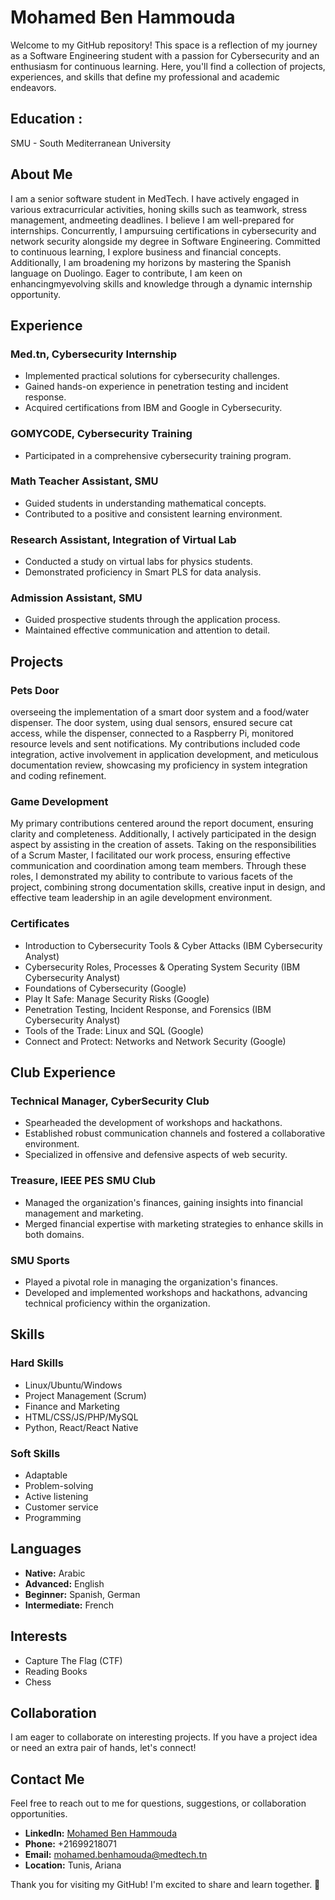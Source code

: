 # Mohamed Ben Hammouda

Welcome to my GitHub repository! This space is a reflection of my journey as a Software Engineering student with a passion for Cybersecurity and an enthusiasm for continuous learning. Here, you'll find a collection of projects, experiences, and skills that define my professional and academic endeavors.

## Education :
 SMU - South Mediterranean University

## About Me

I am a senior software student in MedTech. I have actively engaged in various extracurricular activities, honing skills such as teamwork, stress management, andmeeting deadlines. I believe I am well-prepared for internships. Concurrently, I ampursuing certifications in cybersecurity and network security alongside my degree in Software Engineering. Committed to continuous learning, I explore business and financial concepts. Additionally, I am broadening my horizons by mastering the Spanish language on Duolingo. Eager to contribute, I am keen on enhancingmyevolving skills and knowledge through a dynamic internship opportunity.


## Experience

### Med.tn, Cybersecurity Internship
- Implemented practical solutions for cybersecurity challenges.
- Gained hands-on experience in penetration testing and incident response.
- Acquired certifications from IBM and Google in Cybersecurity.

### GOMYCODE, Cybersecurity Training
- Participated in a comprehensive cybersecurity training program.

### Math Teacher Assistant, SMU
- Guided students in understanding mathematical concepts.
- Contributed to a positive and consistent learning environment.

### Research Assistant, Integration of Virtual Lab
- Conducted a study on virtual labs for physics students.
- Demonstrated proficiency in Smart PLS for data analysis.

### Admission Assistant, SMU
- Guided prospective students through the application process.
- Maintained effective communication and attention to detail.

## Projects

### Pets Door 
overseeing the implementation of a smart door system and a food/water dispenser. The door system, using dual sensors, ensured secure cat access, while the dispenser, connected to a Raspberry Pi, monitored resource levels and sent notifications. My contributions included code integration, active involvement in application development, and meticulous documentation review, showcasing my proficiency in system integration and coding refinement.

### Game Development
My primary contributions centered around the report document, ensuring clarity and completeness. Additionally, I actively participated in the design aspect by assisting in the creation of assets. Taking on the responsibilities of a Scrum Master, I facilitated our work process, ensuring effective communication and coordination among team members. Through these roles, I demonstrated my ability to contribute to various facets of the project, combining strong documentation skills, creative input in design, and effective team leadership in an agile development environment.
### Certificates
- Introduction to Cybersecurity Tools & Cyber Attacks (IBM Cybersecurity Analyst)
- Cybersecurity Roles, Processes & Operating System Security (IBM Cybersecurity Analyst)
- Foundations of Cybersecurity (Google)
- Play It Safe: Manage Security Risks (Google)
- Penetration Testing, Incident Response, and Forensics (IBM Cybersecurity Analyst)
- Tools of the Trade: Linux and SQL (Google)
- Connect and Protect: Networks and Network Security (Google)

## Club Experience
### Technical Manager, CyberSecurity Club
  - Spearheaded the development of workshops and hackathons.
  - Established robust communication channels and fostered a collaborative environment.
  - Specialized in offensive and defensive aspects of web security.

### Treasure, IEEE PES SMU Club
  - Managed the organization's finances, gaining insights into financial management and marketing.
  - Merged financial expertise with marketing strategies to enhance skills in both domains.

### SMU Sports
  - Played a pivotal role in managing the organization's finances.
  - Developed and implemented workshops and hackathons, advancing technical proficiency within the organization.

## Skills

### Hard Skills
- Linux/Ubuntu/Windows
- Project Management (Scrum)
- Finance and Marketing
- HTML/CSS/JS/PHP/MySQL
- Python, React/React Native

### Soft Skills
- Adaptable
- Problem-solving
- Active listening
- Customer service
- Programming

## Languages
- **Native:** Arabic
- **Advanced:** English
- **Beginner:** Spanish, German
- **Intermediate:** French

## Interests
- Capture The Flag (CTF)
- Reading Books
- Chess
  
## Collaboration
I am eager to collaborate on interesting projects. If you have a project idea or need an extra pair of hands, let's connect!

## Contact Me
Feel free to reach out to me for questions, suggestions, or collaboration opportunities.

- **LinkedIn:** [Mohamed Ben Hammouda](https://www.linkedin.com/in/mohamedbenhamouda)
- **Phone:** +21699218071
- **Email:** mohamed.benhamouda@medtech.tn
- **Location:** Tunis, Ariana

Thank you for visiting my GitHub! I'm excited to share and learn together. 🚀
